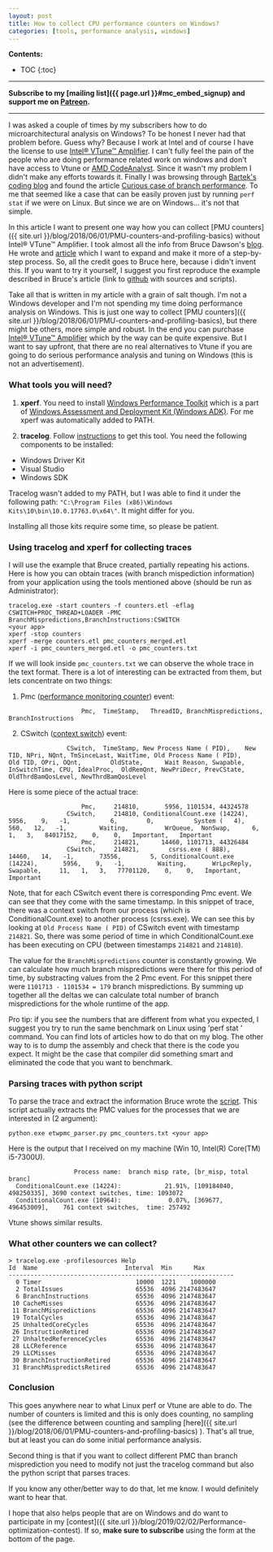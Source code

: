 ```yaml
---
layout: post
title: How to collect CPU performance counters on Windows?
categories: [tools, performance analysis, windows]
---
```


**Contents:**
* TOC
{:toc}

------
**Subscribe to my [mailing list]({{ page.url }}#mc_embed_signup) and support me on [Patreon](https://www.patreon.com/dendibakh).**

------

I was asked a couple of times by my subscribers how to do microarchitectural analysis on Windows? To be honest I never had that problem before. Guess why? Because I work at Intel and of course I have the license to use [Intel® VTune™ Amplifier](https://software.intel.com/en-us/vtune). I can't fully feel the pain of the people who are doing performance related work on windows and don't have access to Vtune or [AMD CodeAnalyst](https://en.wikipedia.org/wiki/AMD_CodeAnalyst). Since it wasn't my problem I didn't make any efforts towards it. Finally I was browsing through [Bartek's coding blog](https://www.bfilipek.com/) and found the article [Curious case of branch performance](https://www.bfilipek.com/2017/05/curius-case-of-branch-performance.html). To me that seemed like a case that can be easily proven just by running `perf stat` if we were on Linux. But since we are on Windows... it's not that simple.

In this article I want to present one way how you can collect [PMU counters]({{ site.url }}/blog/2018/06/01/PMU-counters-and-profiling-basics) without Intel® VTune™ Amplifier. I took almost all the info from Bruce Dawson's [blog](https://randomascii.wordpress.com/). He wrote and [article](https://randomascii.wordpress.com/2016/11/27/cpu-performance-counters-on-windows/) which I want to expand and make it more of a step-by-step process. So, all the credit goes to Bruce here, because i didn't invent this. If you want to try it yourself, I suggest you first reproduce the example described in Bruce's article (link to [github](https://github.com/google/UIforETW/tree/master/LabScripts/ETWPMCDemo) with sources and scripts).

Take all that is written in my article with a grain of salt though. I'm not a Windows developer and I'm not spending my time doing performance analysis on Windows. This is just one way to collect [PMU counters]({{ site.url }}/blog/2018/06/01/PMU-counters-and-profiling-basics), but there might be others, more simple and robust. In the end you can purchase [Intel® VTune™ Amplifier](https://software.intel.com/en-us/vtune) which by the way can be quite expensive. But I want to say upfront, that there are no real alternatives to Vtune if you are going to do serious performance analysis and tuning on Windows (this is not an advertisement).

### What tools you will need?

1. __xperf__. You need to install [Windows Performance Toolkit](https://docs.microsoft.com/en-us/windows-hardware/test/wpt/) which is a part of [Windows Assessment and Deployment Kit (Windows ADK)](https://docs.microsoft.com/en-us/windows-hardware/get-started/adk-install). For me xperf was automatically added to PATH.

2. __tracelog__. Follow [instructions](https://docs.microsoft.com/ru-ru/windows-hardware/drivers/devtest/tracelog) to get this tool. You need the following components to be installed:
  * Windows Driver Kit
  * Visual Studio
  * Windows SDK
  
Tracelog wasn't added to my PATH, but I was able to find it under the following path: `"C:\Program Files (x86)\Windows Kits\10\bin\10.0.17763.0\x64\"`. It might differ for you.

Installing all those kits require some time, so please be patient.

### Using tracelog and xperf for collecting traces

I will use the example that Bruce created, partially repeating his actions. Here is how you can obtain traces (with branch mispediction information) from your application using the tools mentioned above (should be run as Administrator):

```
tracelog.exe -start counters -f counters.etl -eflag CSWITCH+PROC_THREAD+LOADER -PMC BranchMispredictions,BranchInstructions:CSWITCH
<your app>
xperf -stop counters
xperf -merge counters.etl pmc_counters_merged.etl
xperf -i pmc_counters_merged.etl -o pmc_counters.txt
```

If we will look inside `pmc_counters.txt` we can observe the whole trace in the text format. There is a lot of interesting can be extracted from them, but lets concentrate on two things:
1. Pmc ([performance monitoring counter](https://en.wikipedia.org/wiki/Hardware_performance_counter)) event:

```
                    Pmc,  TimeStamp,   ThreadID, BranchMispredictions, BranchInstructions
```

2. CSwitch ([context switch](https://en.wikipedia.org/wiki/Context_switch)) event:

```
                CSwitch,  TimeStamp, New Process Name ( PID),    New TID, NPri, NQnt, TmSinceLast, WaitTime, Old Process Name ( PID),    Old TID, OPri, OQnt,        OldState,      Wait Reason, Swapable, InSwitchTime, CPU, IdealProc,  OldRemQnt, NewPriDecr, PrevCState, OldThrdBamQosLevel, NewThrdBamQosLevel
```

Here is some piece of the actual trace:

```
                    Pmc,     214810,       5956, 1101534, 44324578
                CSwitch,     214810, ConditionalCount.exe (14224),       5956,    9,   -1,           6,        0,           System (   4),        560,   12,   -1,         Waiting,          WrQueue,  NonSwap,      6,   1,   3,   84017152,    0,    0,   Important,   Important
                    Pmc,     214821,      14460, 1101713, 44326484
                CSwitch,     214821,        csrss.exe ( 888),      14460,   14,   -1,       73556,        5, ConditionalCount.exe (14224),       5956,    9,   -1,         Waiting,       WrLpcReply, Swapable,     11,   1,   3,   77701120,    0,    0,   Important,   Important
```

Note, that for each CSwitch event there is corresponding Pmc event. We can see that they come with the same timestamp. In this snippet of trace, there was a context switch from our process (which is ConditionalCount.exe) to another process (csrss.exe). We can see this by looking at `Old Process Name ( PID)` of CSwitch event with timestamp `214821`. So, there was some period of time in which ConditionalCount.exe has been executing on CPU (between timestamps `214821` and `214810`). 

The value for the `BranchMispredictions` counter is constantly growing. We can calculate how much branch mispredictions were there for this period of time, by substracting values from the 2 Pmc event. For this snippet there were `1101713 - 1101534 = 179` branch mispredictions. By summing up together all the deltas we can calculate total number of branch mispredictions for the whole runtime of the app.

Pro tip: if you see the numbers that are different from what you expected, I suggest you try to run the same benchmark on Linux using 'perf stat <your binary>' command. You can find lots of articles how to do that on my blog. The other way to is to dump the assembly and check that there is the code you expect. It might be the case that compiler did something smart and eliminated the code that you want to benchmark.

### Parsing traces with python script

To parse the trace and extract the information Bruce wrote the [script](https://github.com/google/UIforETW/blob/master/LabScripts/ETWPMCDemo/etwpmc_parser.py). This script actually extracts the PMC values for the processes that we are interested in (2 argument):

```
python.exe etwpmc_parser.py pmc_counters.txt <your app>
```

Here is the output that I received on my machine (Win 10, Intel(R) Core(TM) i5-7300U).

```
                  Process name:  branch misp rate, [br_misp, total branc]
  ConditionalCount.exe (14224):            21.91%, [109184040, 498250335], 3690 context switches, time: 1093072
  ConditionalCount.exe (10964):             0.07%, [369677, 496453009],    761 context switches,  time: 257492
```

Vtune shows similar results.

### What other counters we can collect?

```
> tracelog.exe -profilesources Help
Id  Name                        Interval  Min      Max
--------------------------------------------------------------
  0 Timer                          10000  1221    1000000
  2 TotalIssues                    65536  4096 2147483647
  6 BranchInstructions             65536  4096 2147483647
 10 CacheMisses                    65536  4096 2147483647
 11 BranchMispredictions           65536  4096 2147483647
 19 TotalCycles                    65536  4096 2147483647
 25 UnhaltedCoreCycles             65536  4096 2147483647
 26 InstructionRetired             65536  4096 2147483647
 27 UnhaltedReferenceCycles        65536  4096 2147483647
 28 LLCReference                   65536  4096 2147483647
 29 LLCMisses                      65536  4096 2147483647
 30 BranchInstructionRetired       65536  4096 2147483647
 31 BranchMispredictsRetired       65536  4096 2147483647
```

### Conclusion

This goes anywhere near to what Linux perf or Vtune are able to do. The number of counters is limited and this is only does counting, no sampling (see the difference between counting and sampling [here]({{ site.url }}/blog/2018/06/01/PMU-counters-and-profiling-basics) ). That's all true, but at least you can do some initial performance analysis.

Second thing is that if you want to collect different PMC than branch misprediction you need to modify not just the tracelog command but also the python script that parses traces.

If you know any other/better way to do that, let me know. I would definitely want to hear that.

I hope that also helps people that are on Windows and do want to participate in my [contest]({{ site.url }}/blog/2019/02/02/Performance-optimization-contest). If so, **make sure to subscribe** using the form at the bottom of the page.
